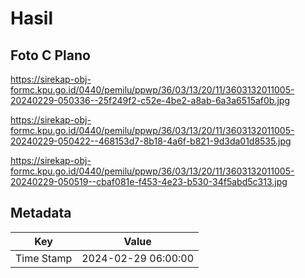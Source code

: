 # Hasil

## Foto C Plano

https://sirekap-obj-formc.kpu.go.id/0440/pemilu/ppwp/36/03/13/20/11/3603132011005-20240229-050336--25f249f2-c52e-4be2-a8ab-6a3a6515af0b.jpg

https://sirekap-obj-formc.kpu.go.id/0440/pemilu/ppwp/36/03/13/20/11/3603132011005-20240229-050422--468153d7-8b18-4a6f-b821-9d3da01d8535.jpg

https://sirekap-obj-formc.kpu.go.id/0440/pemilu/ppwp/36/03/13/20/11/3603132011005-20240229-050519--cbaf081e-f453-4e23-b530-34f5abd5c313.jpg


## Metadata

| Key        | Value               |
| ---------- | ------------------- |
| Time Stamp | 2024-02-29 06:00:00 |



